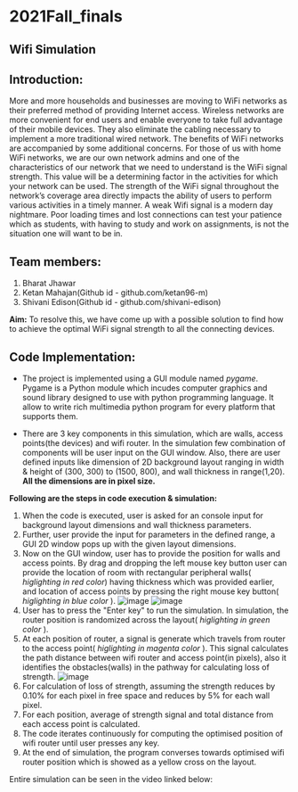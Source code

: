 # 2021Fall_finals


## Wifi Simulation


## Introduction:


More and more households and businesses are moving to WiFi networks as their preferred method of providing Internet access. Wireless networks are more convenient for end users and enable everyone to take full advantage of their mobile devices. They also eliminate the cabling necessary to implement a more traditional wired network. The benefits of WiFi networks are accompanied by some additional concerns. For those of us with home WiFi networks, we are our own network admins and one of the characteristics of our network that we need to understand is the WiFi signal strength. This value will be a determining factor in the activities for which your network can be used. The strength of the WiFi signal throughout the network’s coverage area directly impacts the ability of users to perform various activities in a timely manner. A weak Wifi signal is a modern day nightmare. Poor loading times and lost connections can test your patience which as students, with having to study and work on assignments, is not the situation one will want to be in. 


## Team members:
1. Bharat Jhawar
2. Ketan Mahajan(Github id - github.com/ketan96-m)
3. Shivani Edison(Github id - github.com/shivani-edison)

**Aim:** To resolve this, we have come up with a possible solution to find how to achieve the optimal WiFi signal strength to all the connecting devices. 

## Code Implementation:

* The project is implemented using a GUI module named _pygame_. Pygame is a Python module which incudes computer graphics and sound library designed to use with python programming language. It allow to write rich multimedia python program for every platform that supports them.

* There are 3 key components in this simulation, which are walls, access points(the devices) and wifi router. In the simulation few combination of components will be user input on the GUI window. Also, there are user defined inputs like dimension of 2D background layout ranging in width & height of (300, 300) to (1500, 800), and wall thickness in range(1,20). **All the dimensions are in pixel size.**

**Following are the steps in code execution & simulation:**
1. When the code is executed, user is asked for an console input for background layout dimensions and wall thickness parameters. 
2. Further, user provide the input for parameters in the defined range, a GUI 2D window pops up with the given layout dimensions.
3. Now on the GUI window, user has to provide the position for walls and access points. By drag and dropping the left mouse key button user can provide the location of room with rectangular peripheral walls( _higlighting in red color_) having thickness which was provided earlier, and location of access points by pressing the right mouse key button( _higlighting in blue color_ ).
![image](https://user-images.githubusercontent.com/89653658/145722365-6405bd08-4582-47f5-aabb-71bdc3d05e6e.png)
![image](https://user-images.githubusercontent.com/89653658/145722377-559e2aee-89c8-4537-a4eb-72477bb69bb0.png)
4. User has to press the "Enter key" to run the simulation. In simulation, the router position is randomized across the layout( _higlighting in green color_ ).
5. At each position of router, a signal is generate which travels from router to the access point( _higlighting in magenta color_ ). This signal calculates the path distance between wifi router and access point(in pixels), also it identifies the obstacles(walls) in the pathway for calculating loss of strength.
![image](https://user-images.githubusercontent.com/89653658/145722394-199ed7d4-f54b-4c3e-b3cc-43e58273c224.png)
6. For calculation of loss of strength, assuming the strength reduces by 0.10% for each pixel in free space and reduces by 5% for each wall pixel.
7. For each position, average of strength signal and total distance from each access point is calculated.
8. The code iterates continuously for computing the optimised position of wifi router until user presses any key.
9. At the end of simulation, the program converses towards optimised wifi router position which is showed as a yellow cross on the layout.

Entire simulation can be seen in the video linked below:
